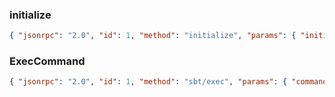 
### initialize

```json
{ "jsonrpc": "2.0", "id": 1, "method": "initialize", "params": { "initializationOptions": { "token": "************" } } }
```

### ExecCommand

```json
{ "jsonrpc": "2.0", "id": 1, "method": "sbt/exec", "params": { "commandLine": "compile" } }
```

